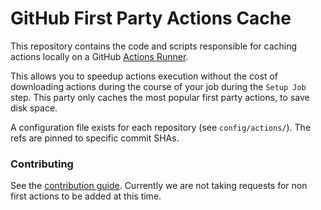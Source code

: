 
# GitHub First Party Actions Cache

This repository contains the code and scripts responsible for caching actions locally on a GitHub [Actions Runner](https://github.com/actions/runner).

This allows you to speedup actions execution without the cost of downloading actions during the course of your job during the `Setup Job` step. This party only caches the most popular first party actions, to save disk space.

A configuration file exists for each repository (see `config/actions/`). The refs are pinned to specific commit SHAs.

### Contributing
See the [contribution guide](../github/CONTRIBUTING.MD). Currently we are not taking requests for non first actions to be added at this time.
